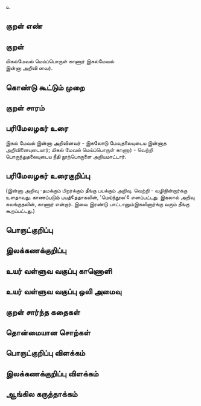 உ

## குறள் எண் 


## குறள் 
மிகல்மேவல் மெய்ப்பொருள் காணார் இகல்மேவல்  
இன்னா அறிவி னவர்.

## கொண்டு கூட்டும் முறை


## குறள் சாரம் 


## பரிமேலழகர் உரை
இகல் மேவல் இன்னா அறிவினவர் - இகலோடு மேவுதலையுடைய இன்னாத அறிவினையுடையார்; மிகல் மேவல் மெய்ப்பொருள் காணார் - வெற்றி பொருந்துதலையுடைய நீதி நூற்பொருளை அறியமாட்டார். 

## பரிமேலழகர் உரைகுறிப்பு   
(இன்னா அறிவு -தமக்கும் பிறர்க்கும் தீங்கு பயக்கும் அறிவு. வெற்றி - வழிநின்றார்க்கு உளதாவது. காணப்படும் பயத்¢ததாகலின், 'மெய்ந்நூல'¢ எனப்பட்டது. இகலால் அறிவு கலங்குதலின், காணார் என்றார். இவை இரண்டு பாட்டானும்இகலினார்க்கு வரும் தீங்கு கூறப்பட்டது.)

## பொருட்குறிப்பு 


## இலக்கணக்குறிப்பு  


## உயர் வள்ளுவ வகுப்பு காணொளி


## உயர் வள்ளுவ வகுப்பு ஒலி அமைவு 

 
## குறள் சார்ந்த கதைகள் 


## தொன்மையான சொற்கள்


## பொருட்குறிப்பு விளக்கம்


## இலக்கணக்குறிப்பு விளக்கம்


## ஆங்கில கருத்தாக்கம் 


